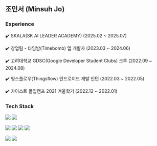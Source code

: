 ## 조민서 (Minsuh Jo)

### Experience
✔️ SKALA(SK AI LEADER ACADEMY) (2025.02 ~ 2025.07)

✔️ 창업팀 - 타임밤(Timebomb) 앱 개발자 (2023.03 ~ 2024.06)

✔️ 고려대학교 GDSC(Google Developer Student Clubs) 크루 (2022.09 ~ 2024.08)

✔️ 띵스플로우(Thingsflow) 안드로이드 개발 인턴 (2022.03 ~ 2022.05)

✔️ 카이스트 몰입캠프 2021 겨울학기 (2022.12 ~ 2022.01)

### Tech Stack

<img src="https://img.shields.io/badge/C++-00599C?style=flat-square&logo=cplusplus&logoColor=white"/>    <img src="https://img.shields.io/badge/python-3776AB?style=flat-square&logo=python&logoColor=white"/>


<img src="https://img.shields.io/badge/Kotlin-7F52FF?style=flat-square&logo=kotlin&logoColor=white"/>    <img src="https://img.shields.io/badge/Android-34A853?style=flat-square&logo=android&logoColor=white"/>    <img src="https://img.shields.io/badge/Dart-0175C2?style=flat-square&logo=dart&logoColor=white"/>    <img src="https://img.shields.io/badge/Flutter-02569B?style=flat-square&logo=flutter&logoColor=white"/>


<img src="https://img.shields.io/badge/Javascript-F7DF1E?style=flat-square&logo=javascript&logoColor=black"/>    <img src="https://img.shields.io/badge/React-61DAFB?style=flat-square&logo=react&logoColor=black"/>
